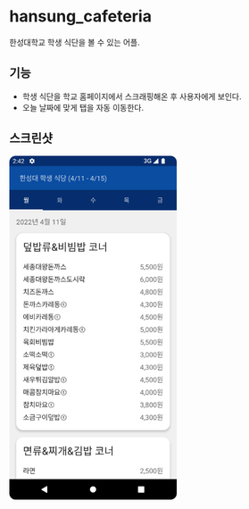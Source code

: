 # hansung_cafeteria

한성대학교 학생 식단을 볼 수 있는 어플.

## 기능

- 학생 식단을 학교 홈페이지에서 스크래핑해온 후 사용자에게 보인다.
- 오늘 날짜에 맞게 탭을 자동 이동한다.

## 스크린샷

<img src="/assets/screenshots/main_screen.png" alt="drawing" width="300"/>
